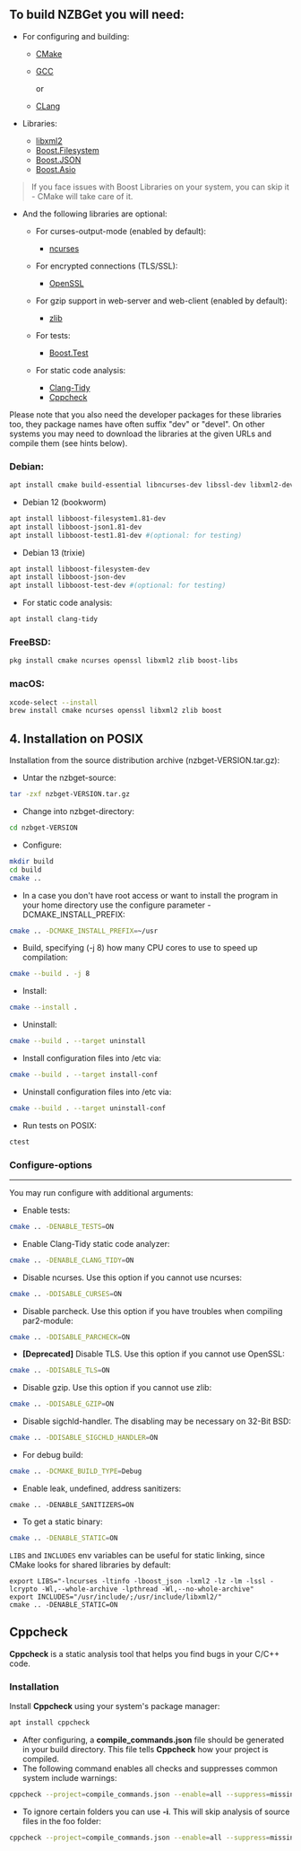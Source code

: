 ## To build NZBGet you will need:

  - For configuring and building:
    - [CMake](https://cmake.org/)
    - [GCC](https://gcc.gnu.org/)

      or
    - [CLang](https://clang.llvm.org/)

  - Libraries:
    - [libxml2](https://gitlab.gnome.org/GNOME/libxml2/-/wikis/home)
    - [Boost.Filesystem](https://github.com/boostorg/filesystem)
    - [Boost.JSON](https://github.com/boostorg/json)
    - [Boost.Asio](https://github.com/boostorg/asio)
    
> If you face issues with Boost Libraries on your system, you can skip it - CMake will take care of it.

- And the following libraries are optional:

    - For curses-output-mode (enabled by default):
      - [ncurses](https://invisible-island.net/ncurses)
    
  - For encrypted connections (TLS/SSL):
    - [OpenSSL](https://www.openssl.org)

  - For gzip support in web-server and web-client (enabled by default):
    - [zlib](https://www.zlib.net/)
  
  - For tests:
    - [Boost.Test](https://github.com/boostorg/test)

  - For static code analysis:
    - [Clang-Tidy](https://clang.llvm.org/extra/clang-tidy/)
    - [Cppcheck](https://cppcheck.sourceforge.io/)

Please note that you also 
need the developer packages for these libraries too, they package names 
have often suffix "dev" or "devel". On other systems you may need to 
download the libraries at the given URLs and compile them (see hints below).

### Debian:  
```bash
apt install cmake build-essential libncurses-dev libssl-dev libxml2-dev zlib1g-dev
```
  - Debian 12 (bookworm)
```bash
apt install libboost-filesystem1.81-dev
apt install libboost-json1.81-dev
apt install libboost-test1.81-dev #(optional: for testing)
```
  - Debian 13 (trixie)
```bash
apt install libboost-filesystem-dev
apt install libboost-json-dev 
apt install libboost-test-dev #(optional: for testing)
```
  - For static code analysis:
```bash
apt install clang-tidy
```
### FreeBSD: 
```bash
pkg install cmake ncurses openssl libxml2 zlib boost-libs
```
### macOS:
```bash
xcode-select --install
brew install cmake ncurses openssl libxml2 zlib boost
```

## 4. Installation on POSIX

Installation from the source distribution archive (nzbget-VERSION.tar.gz):

  - Untar the nzbget-source:
```bash
tar -zxf nzbget-VERSION.tar.gz
```
  - Change into nzbget-directory:
```bash
cd nzbget-VERSION
```
  - Configure:
``` bash
mkdir build
cd build
cmake ..
```
  - In a case you don't have root access or want to install the program
    in your home directory use the configure parameter -DCMAKE_INSTALL_PREFIX:
```bash
cmake .. -DCMAKE_INSTALL_PREFIX=~/usr
```
  - Build, specifying (-j 8) how many CPU cores to use to speed up compilation:
```bash
cmake --build . -j 8 
```
  - Install:
```bash
cmake --install .
```
  - Uninstall:
```bash
cmake --build . --target uninstall
```
  - Install configuration files into <prefix>/etc via:
```bash
cmake --build . --target install-conf
```
  - Uninstall configuration files into <prefix>/etc via:
```bash
cmake --build . --target uninstall-conf
```
  - Run tests on POSIX:
```bash
ctest
```

### Configure-options
---------------------
You may run configure with additional arguments:
  - Enable tests:
```bash
cmake .. -DENABLE_TESTS=ON
```
  - Enable Clang-Tidy static code analyzer:
```bash
cmake .. -DENABLE_CLANG_TIDY=ON
```
  - Disable ncurses. Use this option if you cannot use ncurses:
```bash
cmake .. -DDISABLE_CURSES=ON
```
  - Disable parcheck. Use this option if you have troubles when compiling par2-module:
```bash
cmake .. -DDISABLE_PARCHECK=ON
```
  - **[Deprecated]** Disable TLS. Use this option if you cannot use OpenSSL:
```bash
cmake .. -DDISABLE_TLS=ON
```
  - Disable gzip. Use this option if you cannot use zlib:
```bash
cmake .. -DDISABLE_GZIP=ON
``` 
  - Disable sigchld-handler. The disabling may be necessary on 32-Bit BSD:
```bash
cmake .. -DDISABLE_SIGCHLD_HANDLER=ON
``` 
  - For debug build:
```bash
cmake .. -DCMAKE_BUILD_TYPE=Debug
``` 
  - Enable leak, undefined, address sanitizers:
```
cmake .. -DENABLE_SANITIZERS=ON
```
  - To get a static binary:
```bash
cmake .. -DENABLE_STATIC=ON
```
`LIBS` and `INCLUDES` env variables can be useful for static linking, since CMake looks for shared libraries by default:
```
export LIBS="-lncurses -ltinfo -lboost_json -lxml2 -lz -lm -lssl -lcrypto -Wl,--whole-archive -lpthread -Wl,--no-whole-archive"
export INCLUDES="/usr/include/;/usr/include/libxml2/"
cmake .. -DENABLE_STATIC=ON
```
## Cppcheck

**Cppcheck** is a static analysis tool that helps you find bugs in your C/C++ code.

### Installation

Install **Cppcheck** using your system's package manager:

```bash
apt install cppcheck
```
  - After configuring, a **compile_commands.json** file should be generated in your build directory. This file tells **Cppcheck** how your project is compiled.
  - The following command enables all checks and suppresses common system include warnings:
```bash
cppcheck --project=compile_commands.json --enable=all --suppress=missingIncludeSystem
```
 - To ignore certain folders you can use **-i**. This will skip analysis of source files in
the foo folder:
```bash
cppcheck --project=compile_commands.json --enable=all --suppress=missingIncludeSystem -ifoo
```
